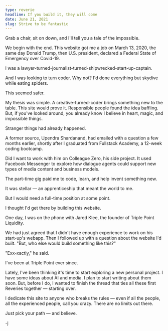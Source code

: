 ```yaml
---
type: reverie
headline: If you build it, they will come
date: June 21, 2021
slug: Strive to be fantastic
---
```


Grab a chair, sit on down, and I'll tell you a tale of the impossible.

We begin with the end. This website got me a job on March 13, 2020, the same day Donald Trump, then U.S. president, declared a Federal State of Emergency over Covid-19.

I was a lawyer-turned-journalist-turned-shipwrecked-start-up-captain.

And I was looking to turn coder. Why not? I'd done everything but skydive while eating spiders. 

This seemed safer.

My thesis was simple. A creative-turned-coder brings something new to the table. This site would prove it. Responsible people found the idea baffling. But, if you've looked around, you already know I believe in heart, magic, and impossible things. 

Stranger things had already happened.

A former source, Upendra Shardanand, had emailed with a question a few months earlier, shortly after I graduated from Fullstack Academy, a 12-week coding bootcamp. 

Did I want to work with him on Colleague Zero, his side project. It used Facebook Messenger to explore how dialogue agents could support new types of media content and business models. 

The part-time gig paid me to code, learn, and help invent something new. 

It was stellar — an apprenticeship that meant the world to me.

But I would need a full-time position at some point. 

I thought I'd get there by building this website. 

One day, I was on the phone with Jared Klee, the founder of Triple Point Liquidity. 

We had just agreed that I didn't have enough experience to work on his start-up's webapp. Then I followed up with a question about the website I'd built. "But, who else would build something like this?"

"Exx-xactly," he said.

I've been at Triple Point ever since. 

Lately, I've been thinking it's time to start exploring a new personal project. I have some ideas about AI and media. I plan to start writing about them soon. But, before I do, I wanted to finish the thread that ties all these first Reveries together — starting over. 

I dedicate this site to anyone who breaks the rules — even if all the people, all the experienced people, call you crazy. There are no limits out there. 

Just pick your path — and believe.

-j